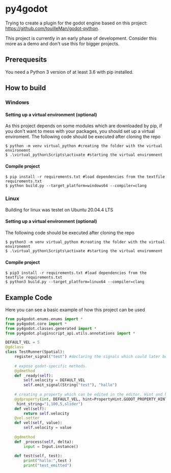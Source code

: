 # py4godot
Trying to create a plugin for the godot engine based on this project: https://github.com/touilleMan/godot-python.

This project is currently in an early phase of development. Consider this more as a demo and don't use this for bigger projects.
## Prerequesits
You need a Python 3 version of at least 3.6 with pip installed.

## How to build

### Windows

#### Setting up a virtual environment (optional)
As this project depends on some modules which are downloaded by pip, if you don't want to mess with your packages, you should set up a virtual enviroment.
The following code should be executed after cloning the repo
```console
$ python -m venv virtual_python #creating the folder with the virtual environemnt
$ .\virtual_python\Scripts\activate #starting the virtual enviromnent 
```
#### Compile project
```console
$ pip install -r requirements.txt #load dependencies from the textfile requirements.txt
$ python build.py --target_platform=windows64 --compiler=clang 
```

### Linux
Building for linux was testet on Ubuntu 20.04.4 LTS
#### Setting up a virtual environment (optional)
The following code should be executed after cloning the repo
```console
$ python3 -m venv virtual_python #creating the folder with the virtual environemnt
$ .\virtual_python\Scripts\activate #starting the virtual enviromnent 
```
#### Compile project
```console
$ pip3 install -r requirements.txt #load dependencies from the textfile requirements.txt
$ python3 build.py --target_platform=linux64 --compiler=clang 
```

## Example Code
Here you can see a basic example of how this project can be used
```python
from py4godot.enums.enums import *
from py4godot.core import *
from py4godot.classes.generated import *
from py4godot.pluginscript_api.utils.annotations import *

DEFAULT_VEL = 5
@gdclass
class TestRunner(Spatial):
	register_signal("test") #declaring the signals which could later be used
	
	# expose godot-specific methods.
	@gdmethod
	def _ready(self):
		self.velocity = DEFAULT_VEL
		self.emit_signal(String("test"), "hallo")
		
	# creating a property which can be edited in the editor. Hint and hint_string are optional 
	@gdproperty(int, DEFAULT_VEL, hint=PropertyHint.GODOT_PROPERTY_HINT_RANGE.value,
	 hint_string="1,100,5,slider")
	def vel(self):
		return self.velocity
	@vel.setter
	def vel(self, value):
		self.velocity = value
	
	@gdmethod
	def _process(self, delta):
		input = Input.instance()
	
	def test(self, test):
		print("hallo:",test )
		print("test_emitted")

```


